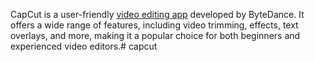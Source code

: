 CapCut is a user-friendly <a href="https://cap-cut.pro/">video editing app</a>
 developed by ByteDance. It offers a wide range of features, including video trimming, effects, text overlays, and more, making it a popular choice for both beginners and experienced video editors.# capcut
